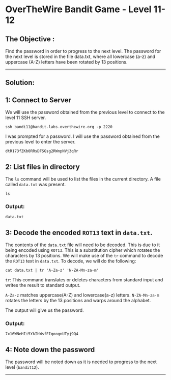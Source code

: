 # OverTheWire Bandit Game - Level 11-12

## The Objective : 
Find the password in order to progress to the next level. The password for the next level is stored in the file data.txt, where all lowercase (a-z) and uppercase (A-Z) letters have been rotated by 13 positions.

---

## Solution:

## 1: Connect to Server
We will use the password obtained from the previous level to connect to the level 11 SSH server.

```
ssh bandi11@bandit.labs.overthewire.org -p 2220
```

I was prompted for a password. I will use the password obtained from the previous level to enter the server.

```
dtR173fZKb0RRsDFSGsg2RWnpNVj3qRr 
```

## 2: List files in directory
The `ls` command will be used to list the files in the current directory. A file called `data.txt` was present.

```
ls
```

### Output:
```
data.txt  
```


## 3: Decode the encoded `ROT13` text in `data.txt`.
The contents of the `data.txt` file will need to be decoded. This is due to it being encoded using `ROT13`. This is a substitution cipher which rotates the characters by 13 positions. We will make use of the `tr` command to decode the `ROT13` text in `data.txt`. To decode, we will do the following:

```
cat data.txt | tr 'A-Za-z' 'N-ZA-Mn-za-m'
```
`tr`: This command translates or deletes characters from standard input and writes the result to standard output.

`A-Za-z` matches uppercase(A-Z) and lowercase(a-z) letters. 
`N-ZA-Mn-za-m` rotates the letters by the 13 positions and warps around the alphabet.

The output will give us the password.


### Output:
```
7x16WNeHIi5YkIhWsfFIqoognUTyj9Q4
```

## 4: Note down the password 
The password will be noted down as it is needed to progress to the next level (`bandit12`).


---

